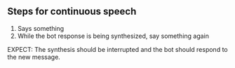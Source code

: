 ## Steps for continuous speech

1. Says something
2. While the bot response is being synthesized, say something again

EXPECT: The synthesis should be interrupted and the bot should respond to the new message.
